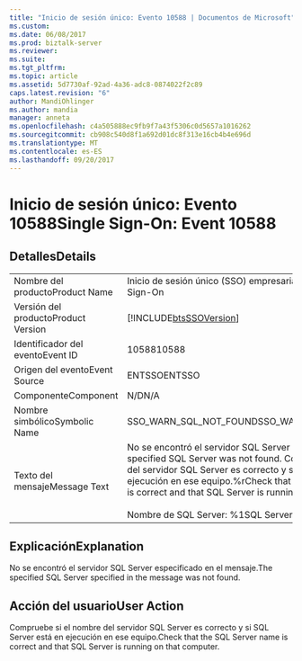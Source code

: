 ```yaml
---
title: "Inicio de sesión único: Evento 10588 | Documentos de Microsoft"
ms.custom: 
ms.date: 06/08/2017
ms.prod: biztalk-server
ms.reviewer: 
ms.suite: 
ms.tgt_pltfrm: 
ms.topic: article
ms.assetid: 5d7730af-92ad-4a36-adc8-0874022f2c89
caps.latest.revision: "6"
author: MandiOhlinger
ms.author: mandia
manager: anneta
ms.openlocfilehash: c4a505888ec9fb9f7a43f5306c0d5657a1016262
ms.sourcegitcommit: cb908c540d8f1a692d01dc8f313e16cb4b4e696d
ms.translationtype: MT
ms.contentlocale: es-ES
ms.lasthandoff: 09/20/2017
---
```

# <a name="single-sign-on-event-10588"></a><span data-ttu-id="92e79-102">Inicio de sesión único: Evento 10588</span><span class="sxs-lookup"><span data-stu-id="92e79-102">Single Sign-On: Event 10588</span></span>
## <a name="details"></a><span data-ttu-id="92e79-103">Detalles</span><span class="sxs-lookup"><span data-stu-id="92e79-103">Details</span></span>  
  
|||  
|-|-|  
|<span data-ttu-id="92e79-104">Nombre del producto</span><span class="sxs-lookup"><span data-stu-id="92e79-104">Product Name</span></span>|<span data-ttu-id="92e79-105">Inicio de sesión único (SSO) empresarial</span><span class="sxs-lookup"><span data-stu-id="92e79-105">Enterprise Single Sign-On</span></span>|  
|<span data-ttu-id="92e79-106">Versión del producto</span><span class="sxs-lookup"><span data-stu-id="92e79-106">Product Version</span></span>|[!INCLUDE[btsSSOVersion](../includes/btsssoversion-md.md)]|  
|<span data-ttu-id="92e79-107">Identificador del evento</span><span class="sxs-lookup"><span data-stu-id="92e79-107">Event ID</span></span>|<span data-ttu-id="92e79-108">10588</span><span class="sxs-lookup"><span data-stu-id="92e79-108">10588</span></span>|  
|<span data-ttu-id="92e79-109">Origen del evento</span><span class="sxs-lookup"><span data-stu-id="92e79-109">Event Source</span></span>|<span data-ttu-id="92e79-110">ENTSSO</span><span class="sxs-lookup"><span data-stu-id="92e79-110">ENTSSO</span></span>|  
|<span data-ttu-id="92e79-111">Componente</span><span class="sxs-lookup"><span data-stu-id="92e79-111">Component</span></span>|<span data-ttu-id="92e79-112">N/D</span><span class="sxs-lookup"><span data-stu-id="92e79-112">N/A</span></span>|  
|<span data-ttu-id="92e79-113">Nombre simbólico</span><span class="sxs-lookup"><span data-stu-id="92e79-113">Symbolic Name</span></span>|<span data-ttu-id="92e79-114">SSO_WARN_SQL_NOT_FOUND</span><span class="sxs-lookup"><span data-stu-id="92e79-114">SSO_WARN_SQL_NOT_FOUND</span></span>|  
|<span data-ttu-id="92e79-115">Texto del mensaje</span><span class="sxs-lookup"><span data-stu-id="92e79-115">Message Text</span></span>|<span data-ttu-id="92e79-116">No se encontró el servidor SQL Server especificado.</span><span class="sxs-lookup"><span data-stu-id="92e79-116">The specified SQL Server was not found.</span></span> <span data-ttu-id="92e79-117">Compruebe si el nombre del servidor SQL Server es correcto y si SQL Server está en ejecución en ese equipo.%r</span><span class="sxs-lookup"><span data-stu-id="92e79-117">Check that the SQL Server name is correct and that SQL Server is running on that computer.%r</span></span><br /><br /> <span data-ttu-id="92e79-118">Nombre de SQL Server: %1</span><span class="sxs-lookup"><span data-stu-id="92e79-118">SQL Server Name: %1</span></span>|  
  
## <a name="explanation"></a><span data-ttu-id="92e79-119">Explicación</span><span class="sxs-lookup"><span data-stu-id="92e79-119">Explanation</span></span>  
 <span data-ttu-id="92e79-120">No se encontró el servidor SQL Server especificado en el mensaje.</span><span class="sxs-lookup"><span data-stu-id="92e79-120">The specified SQL Server specified in the message was not found.</span></span>  
  
## <a name="user-action"></a><span data-ttu-id="92e79-121">Acción del usuario</span><span class="sxs-lookup"><span data-stu-id="92e79-121">User Action</span></span>  
 <span data-ttu-id="92e79-122">Compruebe si el nombre del servidor SQL Server es correcto y si SQL Server está en ejecución en ese equipo.</span><span class="sxs-lookup"><span data-stu-id="92e79-122">Check that the SQL Server name is correct and that SQL Server is running on that computer.</span></span>